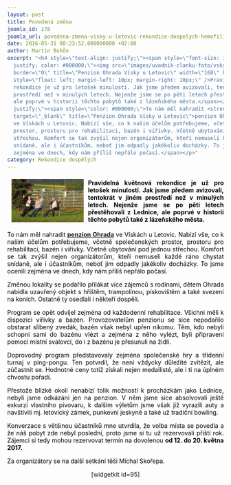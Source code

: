 ```yaml
---
layout: post
title: Povedená změna
joomla_id: 278
joomla_url: povedena-zmena-visky-u-letovic-rekondice-dospelych-hemofiliku
date: 2016-05-31 08:23:52.000000000 +02:00
author: Martin Bohůn
excerpt: "<h4 style=\"text-align: justify;\"><span style=\"font-size: 1em; text-align:
  justify; color: #000000;\"><img src=\"images/uvodnik-clanku-foto/vsky%20u%20letovic%202016.jpg\"
  border=\"0\" title=\"Penzion Ohrada Vísky u Letovic\" width=\"168\" height=\"100\"
  style=\"float: left; margin-left: 10px; margin-right: 10px;\" />Pravidelná květnová
  rekondice je už pro letošek minulostí. Jak jsme předem avizovali, tentokrát v jiném
  prostředí než v minulých letech. Nejenže jsme se po pěti letech přestěhovali z Lednice,
  ale poprvé v historii těchto pobytů také z lázeňského města.</span></h4>\r\n<p style=\"text-align:
  justify;\"><span style=\"color: #000000;\">To nám měl nahradit <strong><a href=\"http://www.ohrada.cz/\"
  target=\"_blank\" title=\"Penzion Ohrada Vísky u Letovic\">penzion Ohrada</a></strong>
  ve Vískách u Letovic. Nabízí vše, co k našim účelům potřebujeme, včetně společenských
  prostor, prostoru pro rehabilitaci, bazén i vířivky. Včetně ubytování pod jednou
  střechou. Komfort se tak zvýšil nejen organizátorům, kteří nemuseli každé ráno chystat
  snídaně, ale i účastníkům, neboť jim odpadly jakékoliv docházky. To jsme ocenili
  zejména ve dnech, kdy nám příliš nepřálo počasí.</span></p>"
category: Rekondice dospělých
---
```

<h4 style="text-align: justify;"><span style="font-size: 1em; text-align: justify; color: #000000;"><img src="images/uvodnik-clanku-foto/vsky%20u%20letovic%202016.jpg" border="0" title="Penzion Ohrada Vísky u Letovic" width="168" height="100" style="float: left; margin-left: 10px; margin-right: 10px;" />Pravidelná květnová rekondice je už pro letošek minulostí. Jak jsme předem avizovali, tentokrát v jiném prostředí než v minulých letech. Nejenže jsme se po pěti letech přestěhovali z Lednice, ale poprvé v historii těchto pobytů také z lázeňského města.</span></h4>

<p style="text-align: justify;"><span style="color: #000000;">To nám měl nahradit <strong><a href="http://www.ohrada.cz/" target="_blank" title="Penzion Ohrada Vísky u Letovic">penzion Ohrada</a></strong> ve Vískách u Letovic. Nabízí vše, co k našim účelům potřebujeme, včetně společenských prostor, prostoru pro rehabilitaci, bazén i vířivky. Včetně ubytování pod jednou střechou. Komfort se tak zvýšil nejen organizátorům, kteří nemuseli každé ráno chystat snídaně, ale i účastníkům, neboť jim odpadly jakékoliv docházky. To jsme ocenili zejména ve dnech, kdy nám příliš nepřálo počasí.</span></p>



<p style="text-align: justify;"><span style="color: #000000;">Změnou lokality se podařilo přilákat více zájemců s rodinami, dětem Ohrada nabídla uzavřený objekt s hřištěm, trampolínou, pískovištěm a také svezení na koních. Ostatně ty osedlali i někteří dospělí.</span></p>

<p style="text-align: justify;"><span style="color: #000000;">Program se opět odvíjel zejména od každodenní rehabilitace. Všichni měli k dispozici vířivky a bazén. Provozovatelům penzionu se sice nepodařilo obstarat slíbený zvedák, bazén však nebyl upřen nikomu. Těm, kdo nebyli schopni sami do bazénu vlézt a zejména z něho vylézt, byli připraveni pomoci místní svalovci, do i z bazénu je přesunuli na židli.</span></p>

<p style="text-align: justify;"><span style="color: #000000;">Doprovodný program představovaly zejména společenské hry a třídenní turnaj v ping-pongu. Ten potvrdil, že není vždycky důležité zvítězit, ale zúčastnit se. Hodnotné ceny totiž získali nejen medailisté, ale i ti na úplném chvostu pořadí.</span></p>

<p style="text-align: justify;"><span style="color: #000000;">Přestože blízké okolí nenabízí tolik možností k procházkám jako Lednice, nebyli jsme odkázáni jen na penzion. V něm jsme sice absolvovali ještě exkurzi vlastního pivovaru, k dalším výletům jsme však již vyrazili auty a navštívili mj. letovický zámek, punkevní jeskyně a také už tradiční bowling.</span></p>

<p style="text-align: justify;"><span style="color: #000000;">Konverzace s většinou účastníků mne utvrdila, že volba místa se povedla a že náš pobyt zde nebyl poslední, proto jsme si tu už rezervovali příští rok. Zájemci si tedy mohou rezervovat termín na dovolenou <strong>od 12. do 20. května 2017.</strong></span></p>

<p style="text-align: justify;"><span style="color: #000000;">Za organizátory se na další setkání těší Michal Skořepa.</span><span style="text-align: center;"> </span></p>

<p style="text-align: center;"><span>[widgetkit id=95]</span></p>
